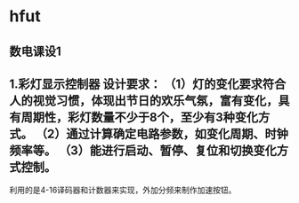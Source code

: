# hfut
## 数电课设1
1.彩灯显示控制器
设计要求：
（1）灯的变化要求符合人的视觉习惯，体现出节日的欢乐气氛，富有变化，具有周期性，彩灯数量不少于8个，至少有3种变化方式。
（2）通过计算确定电路参数，如变化周期、时钟频率等。
（3）能进行启动、暂停、复位和切换变化方式控制。
--
利用的是4-16译码器和计数器来实现，外加分频来制作加速按钮。

